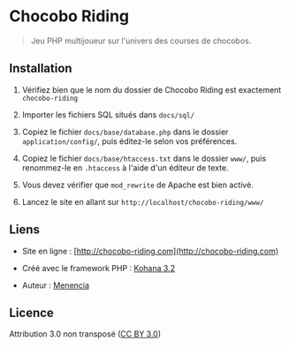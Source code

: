 # Chocobo Riding

> Jeu PHP multijoueur sur l'univers des courses de chocobos.


## Installation

1. Vérifiez bien que le nom du dossier de Chocobo Riding est exactement `chocobo-riding`

2. Importer les fichiers SQL situés dans `docs/sql/`

3. Copiez le fichier `docs/base/database.php` dans le dossier `application/config/`, puis éditez-le selon vos préférences.

4. Copiez le fichier `docs/base/htaccess.txt` dans le dossier `www/`, puis renommez-le en `.htaccess` à l'aide d'un éditeur de texte.

5. Vous devez vérifier que `mod_rewrite` de Apache est bien activé.

6. Lancez le site en allant sur `http://localhost/chocobo-riding/www/`


## Liens

* Site en ligne : [http://chocobo-riding.com](http://chocobo-riding.com)

* Créé avec le framework PHP : [Kohana 3.2](http://menencia.com)

* Auteur : [Menencia](http://menencia.com)


## Licence

Attribution 3.0 non transposé ([CC BY 3.0](http://creativecommons.org/licenses/by/3.0/deed.fr))